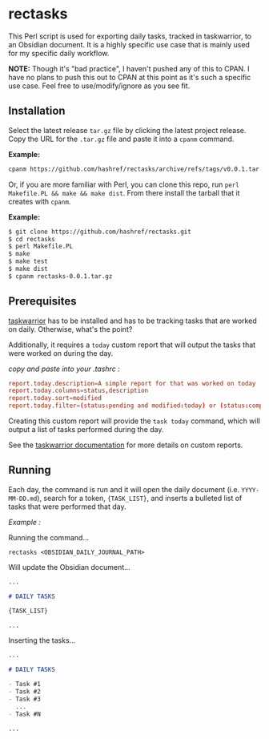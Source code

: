 # rectasks

This Perl script is used for exporting daily tasks, tracked in taskwarrior, to an Obsidian document. It is a highly specific use case that is mainly used for my specific daily workflow.

**NOTE:** Though it's "bad practice", I haven't pushed any of this to CPAN. I have no plans to push this out to CPAN at this point as it's such a specific use case. Feel free to use/modify/ignore as you see fit.

## Installation

Select the latest release `tar.gz` file by clicking the latest project release. Copy the URL for the `.tar.gz` file and paste it into a `cpanm` command.

**Example:**

```sh
cpanm https://github.com/hashref/rectasks/archive/refs/tags/v0.0.1.tar.gz
```

Or, if you are more familiar with Perl, you can clone this repo, run `perl Makefile.PL && make && make dist`. From there install the tarball that it creates with `cpanm`.

**Example:**

```sh
$ git clone https://github.com/hashref/rectasks.git
$ cd rectasks
$ perl Makefile.PL
$ make
$ make test
$ make dist
$ cpanm rectasks-0.0.1.tar.gz
```

## Prerequisites

[taskwarrior](https://taskwarrior.org/) has to be installed and has to be tracking tasks that are worked on daily. Otherwise, what's the point?

Additionally, it requires a `today` custom report that will output the tasks that were worked on during the day.

_copy and paste into your .tashrc :_

```conf
report.today.description=A simple report for that was worked on today
report.today.columns=status,description
report.today.sort=modified
report.today.filter=(status:pending and modified:today) or (status:completed and end:today)
```

Creating this custom report will provide the `task today` command, which will output a list of tasks performed during the day.

See the [taskwarrior documentation](https://taskwarrior.org/docs/report/) for more details on custom reports.

## Running

Each day, the command is run and it will open the daily document (i.e. `YYYY-MM-DD.md`), search for a token, `{TASK_LIST}`, and inserts a bulleted list of tasks that were performed that day.

_Example :_

Running the command...

```
rectasks <OBSIDIAN_DAILY_JOURNAL_PATH>
```

Will update the Obsidian document...

```md
...

# DAILY TASKS

{TASK_LIST}

...
```

Inserting the tasks...

```md
...

# DAILY TASKS

- Task #1
- Task #2
- Task #3
  ...
- Task #N

...
```
